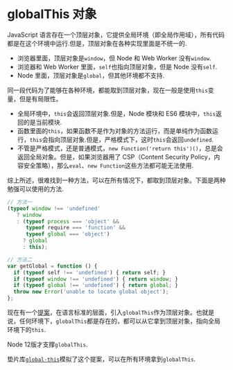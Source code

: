 # globalThis 对象

JavaScript 语言存在一个顶层对象，它提供全局环境（即全局作用域），所有代码都是在这个环境中运行.但是，顶层对象在各种实现里面是不统一的.

- 浏览器里面，顶层对象是`window`，但 Node 和 Web Worker 没有`window`.
- 浏览器和 Web Worker 里面，`self`也指向顶层对象，但是 Node 没有`self`.
- Node 里面，顶层对象是`global`，但其他环境都不支持.

同一段代码为了能够在各种环境，都能取到顶层对象，现在一般是使用`this`变量，但是有局限性。

- 全局环境中，`this`会返回顶层对象.但是，Node 模块和 ES6 模块中，`this`返回的是当前模块.
- 函数里面的`this`，如果函数不是作为对象的方法运行，而是单纯作为函数运行，`this`会指向顶层对象.但是，严格模式下，这时`this`会返回`undefined`.
- 不管是严格模式，还是普通模式，`new Function('return this')()`，总是会返回全局对象。但是，如果浏览器用了 CSP（Content Security Policy，内容安全策略），那么`eval`、`new Function`这些方法都可能无法使用.

综上所述，很难找到一种方法，可以在所有情况下，都取到顶层对象。下面是两种勉强可以使用的方法.

```javascript
// 方法一
(typeof window !== 'undefined'
   ? window
   : (typeof process === 'object' &&
      typeof require === 'function' &&
      typeof global === 'object')
     ? global
     : this);

// 方法二
var getGlobal = function () {
  if (typeof self !== 'undefined') { return self; }
  if (typeof window !== 'undefined') { return window; }
  if (typeof global !== 'undefined') { return global; }
  throw new Error('unable to locate global object');
};
```

现在有一个[提案](https://github.com/tc39/proposal-global)，在语言标准的层面，引入`globalThis`作为顶层对象。也就是说，任何环境下，`globalThis`都是存在的，都可以从它拿到顶层对象，指向全局环境下的`this`.

Node 12版才支撑`globalThis`.

垫片库[`global-this`](https://github.com/ungap/global-this)模拟了这个提案，可以在所有环境拿到`globalThis`.